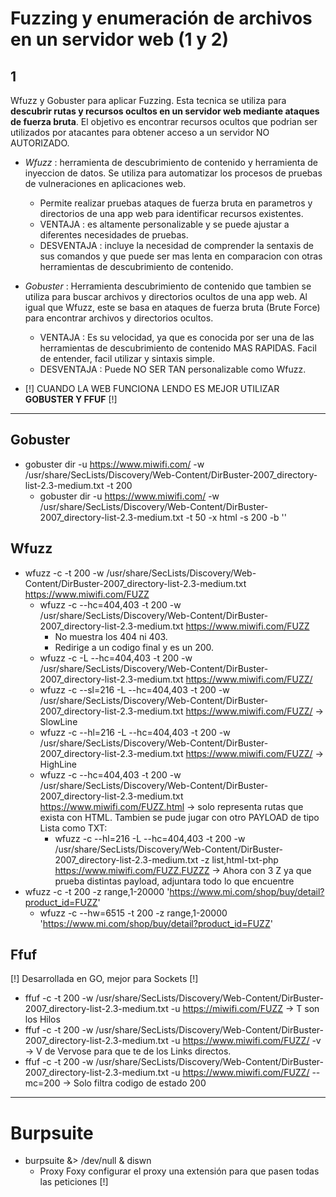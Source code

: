 # Fuzzing y enumeración de archivos en un servidor web (1 y 2)
## 1
Wfuzz y Gobuster para aplicar Fuzzing. Esta tecnica se utiliza para __descubrir rutas y recursos ocultos en un servidor web mediante ataques de fuerza bruta__. El objetivo es encontrar recursos ocultos que podrian ser utilizados por atacantes para obtener acceso a un servidor NO AUTORIZADO.

- _Wfuzz_ : herramienta de descubrimiento de contenido y herramienta de inyeccion de datos. Se utiliza para automatizar los procesos de pruebas de vulneraciones en aplicaciones web.
    - Permite realizar pruebas ataques de fuerza bruta en parametros y directorios de una app web para identificar recursos existentes.
    - VENTAJA : es altamente personalizable y se puede ajustar a diferentes necesidades de pruebas.
    - DESVENTAJA : incluye la necesidad de comprender la sentaxis de sus comandos y que puede ser mas lenta en comparacion con otras herramientas de descubrimiento de contenido.

- _Gobuster_ : Herramienta descubrimiento de contenido que tambien se utiliza para buscar archivos y directorios ocultos de una app web. Al igual que Wfuzz, este se basa en ataques de fuerza bruta (Brute Force) para encontrar archivos y directorios ocultos.
    - VENTAJA : Es su velocidad, ya que es conocida por ser una de las herramientas de descubrimiento de contenido MAS RAPIDAS. Facil de entender, facil utilizar y sintaxis simple.
    - DESVENTAJA : Puede NO SER TAN personalizable como Wfuzz.

- [!] CUANDO LA WEB FUNCIONA LENDO ES MEJOR UTILIZAR __GOBUSTER Y FFUF__ [!]

---
## Gobuster
- gobuster dir -u https://www.miwifi.com/ -w /usr/share/SecLists/Discovery/Web-Content/DirBuster-2007_directory-list-2.3-medium.txt -t 200
    - gobuster dir -u https://www.miwifi.com/ -w /usr/share/SecLists/Discovery/Web-Content/DirBuster-2007_directory-list-2.3-medium.txt -t 50 -x html -s 200 -b ''

## Wfuzz
- wfuzz -c -t 200 -w /usr/share/SecLists/Discovery/Web-Content/DirBuster-2007_directory-list-2.3-medium.txt https://www.miwifi.com/FUZZ
    - wfuzz -c --hc=404,403 -t 200 -w /usr/share/SecLists/Discovery/Web-Content/DirBuster-2007_directory-list-2.3-medium.txt https://www.miwifi.com/FUZZ
        - No muestra los 404 ni 403.
        - Redirige a un codigo final y es un 200.
    -  wfuzz -c -L --hc=404,403 -t 200 -w /usr/share/SecLists/Discovery/Web-Content/DirBuster-2007_directory-list-2.3-medium.txt https://www.miwifi.com/FUZZ/
    -  wfuzz -c  --sl=216 -L --hc=404,403 -t 200 -w /usr/share/SecLists/Discovery/Web-Content/DirBuster-2007_directory-list-2.3-medium.txt https://www.miwifi.com/FUZZ/ -> SlowLine
    - wfuzz -c  --hl=216 -L --hc=404,403 -t 200 -w /usr/share/SecLists/Discovery/Web-Content/DirBuster-2007_directory-list-2.3-medium.txt https://www.miwifi.com/FUZZ/ -> HighLine
    - wfuzz -c --hc=404,403 -t 200 -w /usr/share/SecLists/Discovery/Web-Content/DirBuster-2007_directory-list-2.3-medium.txt https://www.miwifi.com/FUZZ.html -> solo representa rutas que exista con HTML. Tambien se pude jugar con otro PAYLOAD de tipo Lista como TXT:
        - wfuzz -c  --hl=216 -L --hc=404,403 -t 200 -w /usr/share/SecLists/Discovery/Web-Content/DirBuster-2007_directory-list-2.3-medium.txt -z list,html-txt-php https://www.miwifi.com/FUZZ.FUZZZ -> Ahora con 3 Z ya que prueba distintas payload, adjuntara todo lo que encuentre
- wfuzz -c -t 200 -z range,1-20000 'https://www.mi.com/shop/buy/detail?product_id=FUZZ'
    - wfuzz -c --hw=6515 -t 200 -z range,1-20000 'https://www.mi.com/shop/buy/detail?product_id=FUZZ'

## Ffuf
[!] Desarrollada en GO, mejor para Sockets [!]
- ffuf -c -t 200 -w /usr/share/SecLists/Discovery/Web-Content/DirBuster-2007_directory-list-2.3-medium.txt -u https://miwifi.com/FUZZ -> T son los Hilos
- ffuf -c -t 200 -w /usr/share/SecLists/Discovery/Web-Content/DirBuster-2007_directory-list-2.3-medium.txt -u https://www.miwifi.com/FUZZ/ -v -> V de Vervose para que te de los Links directos.
- ffuf -c -t 200 -w /usr/share/SecLists/Discovery/Web-Content/DirBuster-2007_directory-list-2.3-medium.txt -u https://www.miwifi.com/FUZZ/ --mc=200 -> Solo filtra codigo de estado 200
---
# Burpsuite
- burpsuite &> /dev/null & diswn
    - Proxy Foxy configurar el proxy una extensión para que pasen todas las peticiones [!]